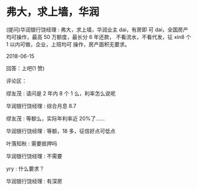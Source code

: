 # 弗大，求上墙，华润

(提问)华润银行饶经理 : 弗大，求上墙，华润业主 dai，有房即 可 dai，全国房产均可操作，最高 50 万额度，最长分 6 年还款， 不看流水，不看代发，征 xin8 个 1 以内可做，企业，上班均可 操作，房产面积无要求。

2018-06-15

回答：上吧(1 赞)

评论区：

缪友茂 : 请问是 2 年内 8 个 1 么，利率怎么说呢

华润银行饶经理 : 综合月息 8.7

缪友茂 : 等额么，实际年利率近 20%了……

华润银行饶经理 : 等额，18 多，征信好点可低点

叶落知秋 : 需要抵押吗

华润银行饶经理 : 不需要

yry : 什么要求？

华润银行饶经理 : 有深房